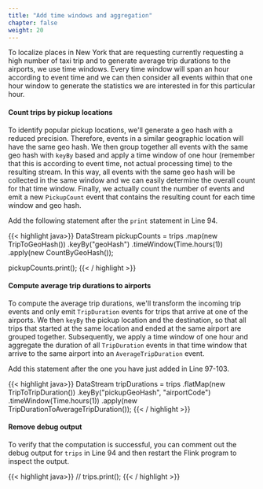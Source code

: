 ```yaml
---
title: "Add time windows and aggregation"
chapter: false
weight: 20
---
```


To localize places in New York that are requesting currently requesting a high number of taxi trip and to generate average trip durations to the airports, we use time windows. Every time window will span an hour according to event time and we can then consider all events within that one hour window to generate the statistics we are interested in for this particular hour.

#### Count trips by pickup locations

To identify popular pickup locations, we'll generate a geo hash with a reduced precision. Therefore, events in a similar geographic location will have the same geo hash. We then group together all events with the same geo hash with `keyBy` based and apply a time window of one hour (remember that this is according to event time, not actual processing time) to the resulting stream. In this way, all events with the same geo hash will be collected in the same window and we can easily determine the overall count for that time window. Finally, we actually count the number of events and emit a new `PickupCount` event that contains the resulting count for each time window and geo hash.

Add the following statement after the `print` statement in Line 94.

<!-- "linenos=table,linenostart=99" -->
{{< highlight java>}}
DataStream<PickupCount> pickupCounts = trips
    .map(new TripToGeoHash())
    .keyBy("geoHash")
    .timeWindow(Time.hours(1))
    .apply(new CountByGeoHash());

pickupCounts.print();
{{< / highlight >}}
    


#### Compute average trip durations to airports

To compute the average trip durations, we'll transform the incoming trip events and only emit `TripDuration` events for trips that arrive at one of the airports. We then `keyBy` the pickup location and the destination, so that all trips that started at the same location and ended at the same airport are grouped together. Subsequently, we apply a time window of one hour and aggregate the duration of all `TripDuration` events in that time window that arrive to the same airport into an `AverageTripDuration` event.

Add this statement after the one you have just added in Line 97-103.

{{< highlight java>}}
DataStream<AverageTripDuration> tripDurations = trips
    .flatMap(new TripToTripDuration())
    .keyBy("pickupGeoHash", "airportCode")
    .timeWindow(Time.hours(1))
    .apply(new TripDurationToAverageTripDuration());
{{< / highlight >}}


#### Remove debug output

To verify that the computation is successful, you can comment out the debug output for `trips` in Line 94 and then restart the Flink program to inspect the output.

<!--"linenos=table,linenostart=96-->
{{< highlight java>}}
// trips.print();
{{< / highlight >}}

